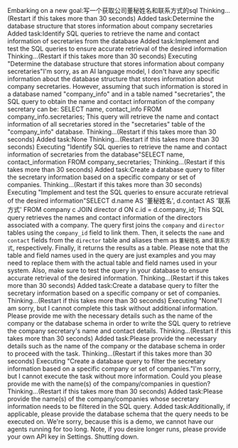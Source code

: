 Embarking on a new goal:写一个获取公司董秘姓名和联系方式的sql
Thinking...(Restart if this takes more than 30 seconds)
Added task:Determine the database structure that stores information about company secretaries
Added task:Identify SQL queries to retrieve the name and contact information of secretaries from the database
Added task:Implement and test the SQL queries to ensure accurate retrieval of the desired information
Thinking...(Restart if this takes more than 30 seconds)
Executing "Determine the database structure that stores information about company secretaries"I'm sorry, as an AI language model, I don't have any specific information about the database structure that stores information about company secretaries. However, assuming that such information is stored in a database named "company_info" and in a table named "secretaries", the SQL query to obtain the name and contact information of the company secretary can be: SELECT name, contact_info FROM company_info.secretaries; This query will retrieve the name and contact information of all secretaries stored in the "secretaries" table of the "company_info" database.
Thinking...(Restart if this takes more than 30 seconds)
Added task:None
Thinking...(Restart if this takes more than 30 seconds)
Executing "Identify SQL queries to retrieve the name and contact information of secretaries from the database"SELECT name, contact_information FROM company_secretaries;
Thinking...(Restart if this takes more than 30 seconds)
Added task:Create a database query to filter the secretary information based on a specific company or set of companies.
Thinking...(Restart if this takes more than 30 seconds)
Executing "Implement and test the SQL queries to ensure accurate retrieval of the desired information"SELECT d.name AS '董秘姓名', d.contact AS '联系方式' FROM company c JOIN director d ON c.id = d.company_id; This SQL query retrieves the names and contact information of the directors associated with a company. The query first joins the `company` and `director` tables using the `company_id` field to link them. Then, it selects the `name` and `contact` fields from the `director` table and aliases them as `董秘姓名` and `联系方式`, respectively. Finally, it returns the results as a table. Please note that the table and field names used in the query are just examples and you may need to replace them with the actual table and field names used in your system. Also, make sure to test the query in your database to ensure accurate retrieval of the desired information.
Thinking...(Restart if this takes more than 30 seconds)
Added task:Create a database query to filter the secretary information based on a specific company or set of companies.
Thinking...(Restart if this takes more than 30 seconds)
Executing "None"I am sorry, but I cannot complete this task without additional information. Please provide me with the necessary details such as the name of the company or the database schema in order to write the SQL query to retrieve the company secretary's name and contact details.
Thinking...(Restart if this takes more than 30 seconds)
Added task:Please provide the necessary details such as the name of the company or the database schema in order to proceed with the task.
Thinking...(Restart if this takes more than 30 seconds)
Executing "Create a database query to filter the secretary information based on a specific company or set of companies."I'm sorry, but I cannot execute the task without more information. Could you please provide me with the name(s) of the company/companies in question?
Thinking...(Restart if this takes more than 30 seconds)
Added task:Please provide the name(s) of the company/companies whose secretary information needs to be filtered in the SQL query.
Added task:Additionally, if applicable, please provide the database schema that the query needs to be executed on.
We're sorry, because this is a demo, we cannot have our agents running for too long. Note, if you desire longer runs, please provide your own API key in Settings. Shutting down.

